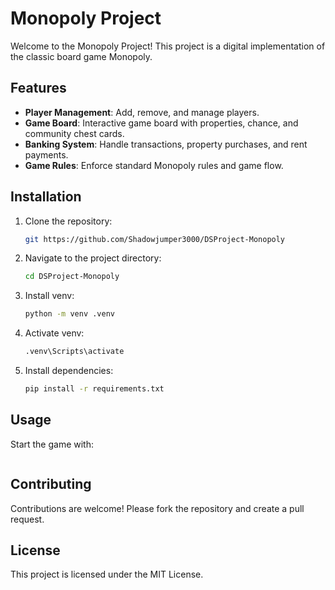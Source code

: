 # Monopoly Project

Welcome to the Monopoly Project! This project is a digital implementation of the classic board game Monopoly.

## Features

- **Player Management**: Add, remove, and manage players.
- **Game Board**: Interactive game board with properties, chance, and community chest cards.
- **Banking System**: Handle transactions, property purchases, and rent payments.
- **Game Rules**: Enforce standard Monopoly rules and game flow.

## Installation

1. Clone the repository:
    ```sh
    git https://github.com/Shadowjumper3000/DSProject-Monopoly
    ```
2. Navigate to the project directory:
    ```sh
    cd DSProject-Monopoly
    ```
3. Install venv:
    ```sh
    python -m venv .venv
    ```
4. Activate venv:
    ```sh
    .venv\Scripts\activate
    ```
5. Install dependencies:
    ```sh
    pip install -r requirements.txt
    ```

## Usage

Start the game with:
```sh
```

## Contributing

Contributions are welcome! Please fork the repository and create a pull request.

## License

This project is licensed under the MIT License.
